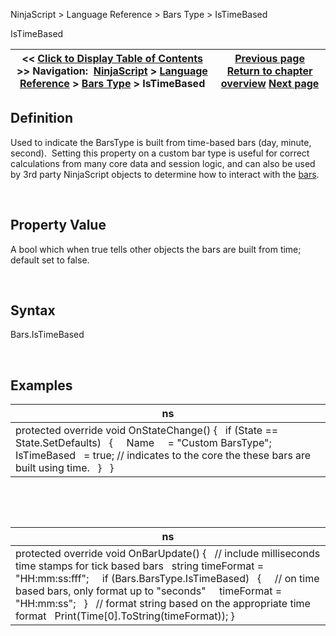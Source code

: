 ﻿


NinjaScript \> Language Reference \> Bars Type \> IsTimeBased






















IsTimeBased







| \<\< [Click to Display Table of Contents](barstype_istimebased.md) \>\> **Navigation:**     [NinjaScript](ninjascript.md) \> [Language Reference](language_reference_wip.md) \> [Bars Type](bars_type.md) \> IsTimeBased | [Previous page](isremovelastbarsupported.md) [Return to chapter overview](bars_type.md) [Next page](ondatapoint.md) |
| --- | --- |











## Definition


Used to indicate the BarsType is built from time\-based bars (day, minute, second).  Setting this property on a custom bar type is useful for correct calculations from many core data and session logic, and can also be used by 3rd party NinjaScript objects to determine how to interact with the [bars](bars.md).


 


## Property Value


A bool which when true tells other objects the bars are built from time; default set to false.


 


## Syntax
Bars.IsTimeBased


 


## Examples




| ns |
| --- |
| protected override void OnStateChange() {    if (State \=\= State.SetDefaults)    {      Name     \= "Custom BarsType";      IsTimeBased   \= true; // indicates to the core the these bars are built using time.    }    } |



 


 




| ns |
| --- |
| protected override void OnBarUpdate() {    // include milliseconds time stamps for tick based bars    string timeFormat \= "HH:mm:ss:fff";      if (Bars.BarsType.IsTimeBased)    {      // on time based bars, only format up to "seconds"      timeFormat \= "HH:mm:ss";    }    // format string based on the appropriate time format    Print(Time\[0].ToString(timeFormat)); } |









